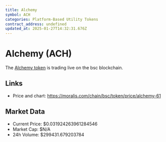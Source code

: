 ```yaml
---
title: Alchemy
symbol: ACH
categories: Platform-Based Utility Tokens
contract_address: undefined
updated_at: 2025-01-27T14:32:31.676Z
---
```


# Alchemy (ACH)
The [Alchemy token](https://moralis.com/chain/bsc/token/price/alchemy-61) is trading live on the bsc blockchain.

## Links
- Price and chart: https://moralis.com/chain/bsc/token/price/alchemy-61

## Market Data
- Current Price: $0.031924263961284546
- Market Cap: $N/A
- 24h Volume: $299431.679203784
